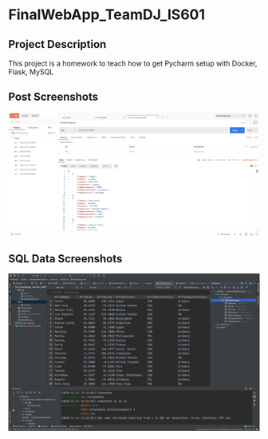 # FinalWebApp_TeamDJ_IS601
## Project Description
This project is a homework to teach how to get Pycharm setup with Docker, Flask, MySQL

## Post Screenshots
![postman request output](./screenshots/postman.png)

## SQL Data Screenshots
![sql database](./screenshots/sql.png)